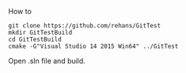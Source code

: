 How to
```
git clone https://github.com/rehans/GitTest
mkdir GitTestBuild
cd GitTestBuild
cmake -G"Visual Studio 14 2015 Win64" ../GitTest
```

Open .sln file and build.